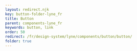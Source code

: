 ```yaml
---
layout: redirect.njk
key: button-folder-lyne_fr
title: Button
parent: components-lyne_fr
keywords: button, link
order: 50
redirect: /fr/design-system/lyne/components/button/button/
folder: true
---
```


